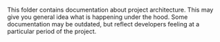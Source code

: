 This folder contains documentation about project architecture. This may give you general idea what is happening under the hood. Some documentation may be outdated, but reflect developers feeling at a particular period of the project.
